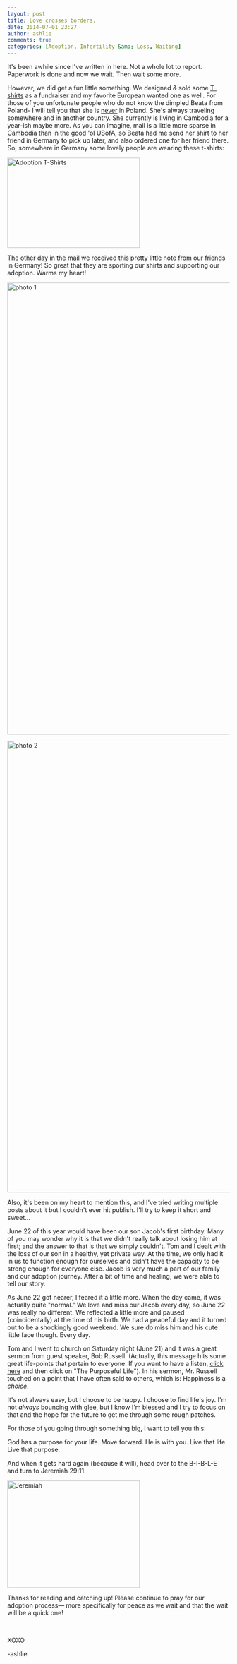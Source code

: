 ```yaml
---
layout: post
title: Love crosses borders. 
date: 2014-07-01 23:27
author: ashlie
comments: true
categories: [Adoption, Infertility &amp; Loss, Waiting]
---
```

It's been awhile since I've written in here. Not a whole lot to report. Paperwork is done and now we wait. Then wait some more.

However, we did get a fun little something. We designed &amp; sold some <a title="T-shirts" href="http://hartgraveshaven.mkweddingstory.com/?page_id=242">T-shirts</a> as a fundraiser and my favorite European wanted one as well. For those of you unfortunate people who do not know the dimpled Beata from Poland- I will tell you that she is <span style="text-decoration: underline;">never</span> in Poland. She's always traveling somewhere and in another country. She currently is living in Cambodia for a year-ish maybe more. As you can imagine, mail is a little more sparse in Cambodia than in the good 'ol USofA, so Beata had me send her shirt to her friend in Germany to pick up later, and also ordered one for her friend there. So, somewhere in Germany some lovely people are wearing these t-shirts:

<a href="http://hartgraveshaven.mkweddingstory.com/wp-content/uploads/2014/07/AdoptionTShirt.png"><img class="alignnone size-medium wp-image-433" alt="Adoption T-Shirts" src="http://hartgraveshaven.mkweddingstory.com/wp-content/uploads/2014/07/AdoptionTShirt-300x204.png" width="300" height="204" /></a>

The other day in the mail we received this pretty little note from our friends in Germany! So great that they are sporting our shirts and supporting our adoption. Warms my heart!

<a href="http://hartgraveshaven.mkweddingstory.com/wp-content/uploads/2014/07/photo-11.jpg"><img class="alignnone size-large wp-image-436" alt="photo 1" src="http://hartgraveshaven.mkweddingstory.com/wp-content/uploads/2014/07/photo-11-768x1024.jpg" width="768" height="1024" /></a>

<a href="http://hartgraveshaven.mkweddingstory.com/wp-content/uploads/2014/07/photo-2.jpg"><img class="alignnone size-large wp-image-435" alt="photo 2" src="http://hartgraveshaven.mkweddingstory.com/wp-content/uploads/2014/07/photo-2-768x1024.jpg" width="768" height="1024" /></a>

Also, it's been on my heart to mention this, and I've tried writing multiple posts about it but I couldn't ever hit publish. I'll try to keep it short and sweet...

June 22 of this year would have been our son Jacob's first birthday. Many of you may wonder why it is that we didn't really talk about losing him at first; and the answer to that is that we simply couldn't. Tom and I dealt with the loss of our son in a healthy, yet private way. At the time, we only had it in us to function enough for ourselves and didn't have the capacity to be strong enough for everyone else. Jacob is very much a part of our family and our adoption journey. After a bit of time and healing, we were able to tell our story.

As June 22 got nearer, I feared it a little more. When the day came, it was actually quite "normal." We love and miss our Jacob every day, so June 22 was really no different. We reflected a little more and paused (coincidentally) at the time of his birth. We had a peaceful day and it turned out to be a shockingly good weekend. We sure do miss him and his cute little face though. Every day.

Tom and I went to church on Saturday night (June 21) and it was a great sermon from guest speaker, Bob Russell. (Actually, this message hits some great life-points that pertain to everyone. If you want to have a listen, <a href="http://www.northviewchurch.us/resources/messages/" target="_blank">click here</a> and then click on "The Purposeful Life"). In his sermon, Mr. Russell touched on a point that I have often said to others, which is: Happiness is a <em>choice</em>.

It's not always easy, but I choose to be happy. I choose to find life's joy. I'm not <em>always</em> bouncing with glee, but I know I'm blessed and I try to focus on that and the hope for the future to get me through some rough patches.

For those of you going through something big, I want to tell you this:

God has a purpose for your life. Move forward. He is with you. Live that life. Live that purpose.

And when it gets hard again (because it will), head over to the B-I-B-L-E and turn to Jeremiah 29:11.

<a href="http://hartgraveshaven.mkweddingstory.com/wp-content/uploads/2014/07/Jeremiah.jpg"><img class="alignnone size-medium wp-image-437" alt="Jeremiah" src="http://hartgraveshaven.mkweddingstory.com/wp-content/uploads/2014/07/Jeremiah-300x243.jpg" width="300" height="243" /></a>

Thanks for reading and catching up! Please continue to pray for our adoption process— more specifically for peace as we wait and that the wait will be a quick one!

&nbsp;

XOXO

-ashlie

&nbsp;

&nbsp;
